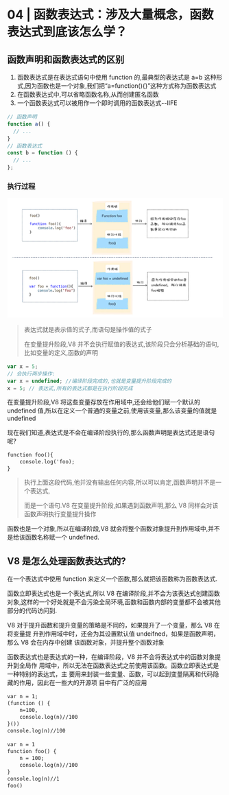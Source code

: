 # 04 | 函数表达式：涉及大量概念，函数表达式到底该怎么学？

## 函数声明和函数表达式的区别

1. 函数表达式是在表达式语句中使用 function 的,最典型的表达式是 a=b 这种形式,因为函数也是一个对象,我们把“a=function(){}”这种方式称为函数表达式
2. 在函数表达式中,可以省略函数名称,从而创建匿名函数
3. 一个函数表达式可以被用作一个即时调用的函数表达式--IIFE

```js
// 函数声明
function a() {
  // ...
}
// 函数表达式
const b = function () {
  // ...
};
```

### 执行过程

![不同](images/04/04-1.png)

> 表达式就是表示值的式子,而语句是操作值的式子
>
> 在变量提升阶段,V8 并不会执行赋值的表达式,该阶段只会分析基础的语句,比如变量的定义,函数的声明

```js
var x = 5;
// 会执行两步操作:
var x = undefined; //编译阶段完成的,也就是变量提升阶段完成的
x = 5; // 表达式,所有的表达式都是在执行阶段完成
```

在变量提升阶段,V8 将这些变量存放在作用域中,还会给他们赋一个默认的 undefined 值,所以在定义一个普通的变量之前,使用该变量,那么该变量的值就是 undefined

现在我们知道,表达式是不会在编译阶段执行的,那么函数声明是表达式还是语句呢?

```
function foo(){
    console.log('foo);
}
```

> 执行上面这段代码,他并没有输出任何内容,所以可以肯定,函数声明并不是一个表达式,
>
> 而是一个语句.V8 在变量提升阶段,如果遇到函数声明,那么 V8 同样会对该函数声明执行变量提升操作

函数也是一个对象,所以在编译阶段,V8 就会将整个函数对象提升到作用域中,并不是给该函数名称赋一个 undefined.

## V8 是怎么处理函数表达式的?

在一个表达式中使用 function 来定义一个函数,那么就把该函数称为函数表达式.

函数立即表达式也是一个表达式,所以 V8 在编译阶段,并不会为该表达式创建函数对象,这样的一个好处就是不会污染全局环境,函数和函数内部的变量都不会被其他部分的代码访问到.

V8 对于提升函数和提升变量的策略是不同的，如果提升了一个变量，那么 V8 在将变量提 升到作用域中时，还会为其设置默认值 undeifned，如果是函数声明，那么 V8 会在内存中创建 该函数对象，并提升整个函数对象

函数表达式也是表达式的一种，在编译阶段，V8 并不会将表达式中的函数对象提升到全局作 用域中，所以无法在函数表达式之前使用该函数。函数立即表达式是一种特别的表达式，主 要用来封装一些变量、函数，可以起到变量隔离和代码隐藏的作用，因此在一些大的开源项 目中有广泛的应用

```
var n = 1;
(function () {
	n=100,
	console.log(n)//100
}())
console.log(n)//100

var n = 1
function foo() {
	n = 100;
	console.log(n)//100
}
console.log(n)//1
foo()
```
